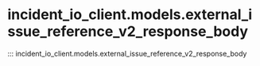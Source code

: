 # incident_io_client.models.external_issue_reference_v2_response_body

::: incident_io_client.models.external_issue_reference_v2_response_body